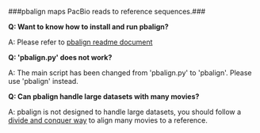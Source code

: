 ###pbalign maps PacBio reads to reference sequences.###


**Q: Want to know how to install and run pbalign?**

A: Please refer to [pbalign readme document](https://github.com/PacificBiosciences/pbalign/blob/master/doc/howto.rst)


**Q: 'pbalign.py' does not work?**

A: The main script has been changed from 'pbalign.py' to 'pbalign'. Please use 'pbalign' instead.


**Q: Can pbalign handle large datasets with many movies?**

A: pbalign is not designed to handle large datasets, you should follow a [divide and conquer way](https://github.com/PacificBiosciences/pbalign/wiki/Tutorial:-How-to-divide-and-conquer-large-datasets-using-pbalign) to align many movies to a reference.

